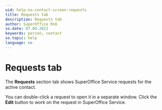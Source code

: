```yaml
---
uid: help-no-contact-screen-requests
title: Requests tab
description: Requests tab
author: SuperOffice RnD
so.date: 07.04.2022
keywords: person, contact
so.topic: help
language: no
---
```


# Requests tab

The **Requests** section tab shows SuperOffice Service requests for the active contact.

You can double-click a request to open it in a separate window. Click the **Edit** button to work on the request in SuperOffice Service.

